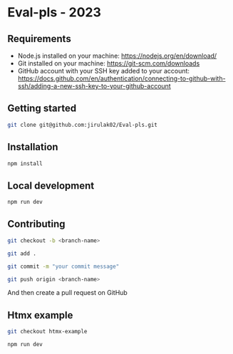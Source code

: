 # Eval-pls - 2023

## Requirements

-   Node.js installed on your machine: https://nodejs.org/en/download/
-   Git installed on your machine: https://git-scm.com/downloads
-   GitHub account with your SSH key added to your account: https://docs.github.com/en/authentication/connecting-to-github-with-ssh/adding-a-new-ssh-key-to-your-github-account

## Getting started

```bash
git clone git@github.com:jirulak02/Eval-pls.git
```

## Installation

```bash
npm install
```

## Local development

```bash
npm run dev
```

## Contributing

```bash
git checkout -b <branch-name>
```

```bash
git add .
```

```bash
git commit -m "your commit message"
```

```bash
git push origin <branch-name>
```

And then create a pull request on GitHub

## Htmx example

```bash
git checkout htmx-example
```

```bash
npm run dev
```
